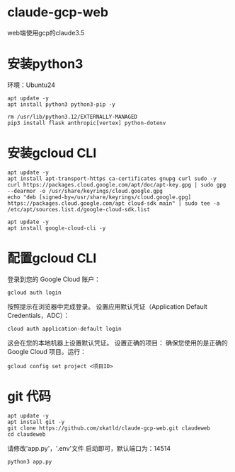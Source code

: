 # claude-gcp-web
web端使用gcp的claude3.5
# 安装python3
环境：Ubuntu24
```shell
apt update -y
apt install python3 python3-pip -y
```
```shell
rm /usr/lib/python3.12/EXTERNALLY-MANAGED
pip3 install flask anthropic[vertex] python-dotenv
```
# 安装gcloud CLI
```shell
apt update -y
apt install apt-transport-https ca-certificates gnupg curl sudo -y
curl https://packages.cloud.google.com/apt/doc/apt-key.gpg | sudo gpg --dearmor -o /usr/share/keyrings/cloud.google.gpg
echo "deb [signed-by=/usr/share/keyrings/cloud.google.gpg] https://packages.cloud.google.com/apt cloud-sdk main" | sudo tee -a /etc/apt/sources.list.d/google-cloud-sdk.list
```
```shell
apt update -y
apt install google-cloud-cli -y
```
# 配置gcloud CLI
登录到您的 Google Cloud 账户：
```shell
gcloud auth login
```
按照提示在浏览器中完成登录。
设置应用默认凭证（Application Default Credentials，ADC）：
```shell
cloud auth application-default login
```
这会在您的本地机器上设置默认凭证。
设置正确的项目：
确保您使用的是正确的 Google Cloud 项目。运行：
```shell
gcloud config set project <项目ID>
```
# git 代码
```shell
apt update -y
apt install git -y
git clone https://github.com/xkatld/claude-gcp-web.git claudeweb
cd claudeweb
```
请修改'app.py'，'.env'文件
启动即可，默认端口为：14514
```shell
python3 app.py
```
